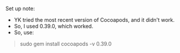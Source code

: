 Set up note:
- YK tried the most recent version of Cocoapods, and it didn't work.
- So, I used 0.39.0, which worked.
- So, use:

> sudo gem install cocoapods -v 0.39.0

